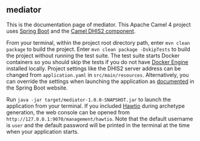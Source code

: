 ## mediator

This is the documentation page of mediator. This Apache Camel 4 project uses [Spring Boot](https://spring.io/projects/spring-boot) and the [Camel DHIS2 component](https://camel.apache.org/components/4.4.x/dhis2-component.html).

From your terminal, within the project root directory path, enter `mvn clean package` to build the project. Enter `mvn clean package -DskipTests` to build the project without running the test suite. The test suite starts Docker containers so you should skip the tests if you do not have [Docker Engine](https://docs.docker.com/engine/) installed locally. Project settings like the DHIS2 server address can be changed from `application.yaml` in `src/main/resources`. Alternatively, you can override the settings when launching the application as [documented](https://docs.spring.io/spring-boot/reference/features/external-config.html#features.external-config.files) in the Spring Boot website.

Run `java -jar target/mediator-1.0.0-SNAPSHOT.jar` to launch the application from your terminal. If you included [Hawtio](https://hawt.io/) during archetype generation, the web console can be opened from `http://127.0.0.1:9070/management/hawtio`. Note that the default username is `user` and the default password will be printed in the terminal at the time when your application starts.
